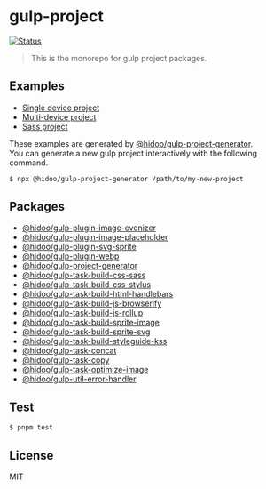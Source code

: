 # gulp-project

[![Status](https://github.com/hidoo/gulp-project/workflows/Main%20workflow/badge.svg)](https://github.com/hidoo/gulp-project/actions?query=branch%3Amaster)

> This is the monorepo for gulp project packages.

## Examples

- [Single device project](./examples/single-device)
- [Multi-device project](./examples/multi-device)
- [Sass project](./examples/use-sass)

These examples are generated by [@hidoo/gulp-project-generator](./packages/gulp-project.generator).  
You can generate a new gulp project interactively with the following command.

```sh
$ npx @hidoo/gulp-project-generator /path/to/my-new-project
```

## Packages

- [@hidoo/gulp-plugin-image-evenizer](./packages/gulp-plugin-image-evenizer)
- [@hidoo/gulp-plugin-image-placeholder](./packages/gulp-plugin-image-placeholder)
- [@hidoo/gulp-plugin-svg-sprite](./packages/gulp-plugin-svg-sprite)
- [@hidoo/gulp-plugin-webp](./packages/gulp-plugin-webp)
- [@hidoo/gulp-project-generator](./packages/gulp-project-generator)
- [@hidoo/gulp-task-build-css-sass](./packages/gulp-task-build-css-sass)
- [@hidoo/gulp-task-build-css-stylus](./packages/gulp-task-build-css-stylus)
- [@hidoo/gulp-task-build-html-handlebars](./packages/gulp-task-build-html-handlebars)
- [@hidoo/gulp-task-build-js-browserify](./packages/gulp-task-build-js-browserify)
- [@hidoo/gulp-task-build-js-rollup](./packages/gulp-task-build-js-rollup)
- [@hidoo/gulp-task-build-sprite-image](./packages/gulp-task-build-sprite-image)
- [@hidoo/gulp-task-build-sprite-svg](./packages/gulp-task-build-sprite-svg)
- [@hidoo/gulp-task-build-styleguide-kss](./packages/gulp-task-build-styleguide-kss)
- [@hidoo/gulp-task-concat](./packages/gulp-task-concat)
- [@hidoo/gulp-task-copy](./packages/gulp-task-copy)
- [@hidoo/gulp-task-optimize-image](./packages/gulp-task-optimize-image)
- [@hidoo/gulp-util-error-handler](./packages/gulp-util-error-handler)

## Test

```sh
$ pnpm test
```

## License

MIT
